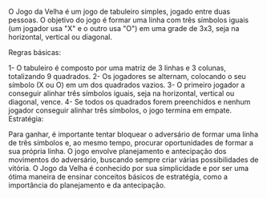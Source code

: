 O Jogo da Velha é um jogo de tabuleiro simples, jogado entre duas pessoas. O objetivo do jogo é formar uma linha com três símbolos iguais (um jogador usa "X" e o outro usa "O") em uma grade de 3x3, seja na horizontal, vertical ou diagonal.

Regras básicas:

1- O tabuleiro é composto por uma matriz de 3 linhas e 3 colunas, totalizando 9 quadrados.
2- Os jogadores se alternam, colocando o seu símbolo (X ou O) em um dos quadrados vazios.
3- O primeiro jogador a conseguir alinhar três símbolos iguais, seja na horizontal, vertical ou diagonal, vence.
4- Se todos os quadrados forem preenchidos e nenhum jogador conseguir alinhar três símbolos, o jogo termina em empate.
Estratégia:

Para ganhar, é importante tentar bloquear o adversário de formar uma linha de três símbolos e, ao mesmo tempo, procurar oportunidades de formar a sua própria linha.
O jogo envolve planejamento e antecipação dos movimentos do adversário, buscando sempre criar várias possibilidades de vitória.
O Jogo da Velha é conhecido por sua simplicidade e por ser uma ótima maneira de ensinar conceitos básicos de estratégia, como a importância do planejamento e da antecipação.
